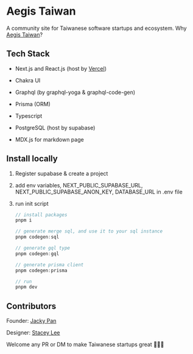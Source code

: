 # Aegis Taiwan

A community site for Taiwanese software startups and ecosystem.
Why [Aegis Taiwan](https://aegis.tw/about)?

## Tech Stack

- Next.js and React.js (host by [Vercel](https://vercel.com/))

- Chakra UI

- Graphql (by graphql-yoga & graphql-code-gen)

- Prisma (ORM)

- Typescript

- PostgreSQL (host by supabase)

- MDX.js for markdown page

## Install locally

1. Register supabase & create a project

2. add env variables, NEXT_PUBLIC_SUPABASE_URL,
NEXT_PUBLIC_SUPABASE_ANON_KEY, DATABASE_URL in .env file

3. run init script

    ```javascript
    // install packages
    pnpm i

    // generate merge sql, and use it to your sql instance
    pnpm codegen:sql

    // generate gql type
    pnpm codegen:gql

    // generate prisma client
    pnpm codegen:prisma

    // run
    pnpm dev
    ```

## Contributors

Founder: [Jacky Pan](https://twitter.com/jackypan1989)

Designer: [Stacey Lee](https://www.linkedin.com/in/stacey-lee-84b07b15a)

Welcome any PR or DM to make Taiwanese startups great 🚀🚀🚀
